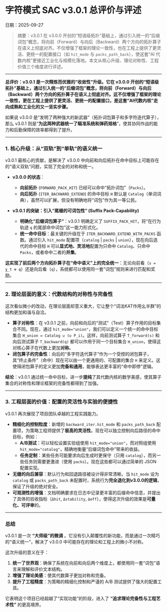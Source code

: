 ﻿# 字符模式 SAC v3.0.1 总评价与评述

日期：2025-09-27

> 摘要：v3.0.1 在 v3.0.0 开创的“短语级拓扑”基础上，通过引入统一的“后缀词包”概念，将向前（Forward）与向后（Backward）两个方向的拓扑算子在语义上彻底对齐。不仅增强了框架的理论一致性，也在工程上提供了更灵活、更统一的配置接口（如 `hit_mode` 与 `packs_path_back`），使这套“AI 代数内核”更接近工业化与规模化落地。本文从核心升级、理论对称性、工程价值三个维度进行评述。

---

**总评价：v3.0.1 是一次精炼而优雅的“收敛性”升级。它在 v3.0.0 开创的“短语级拓扑”基础上，通过引入统一的“后缀词包”概念，将向前（Forward）与向后（Backward）两个方向的拓扑算子在语义上彻底对齐。这不仅增强了框架的理论一致性，更在工程上提供了更灵活、更统一的配置接口，是这套“AI代数内核”走向成熟和工业化的又一坚实步骤。**

如果说 v3.0.0 是“发明了两种强大的新武器”（拓扑词包算子和多字符迭代算子），那么 v3.0.1 则是“**为这两种武器统一了瞄准系统和弹药规格**”，使其协同作战的能力和后勤保障的效率都得到了提升。

---

### **1. 核心升级：从“双轨”到“单轨”的语义统一**

v3.0.1 最核心的贡献，是解决了 v3.0.0 中向前和向后拓扑在命中目标上可能存在的“语义双轨”问题，实现了完全的对称和统一。

* **v3.0.0 的状态**：
    * **向前拓扑** (`FORWARD_PACK_HIT`) 已经可以命中“拓扑词包”（`Packs`）。
    * **向后拓扑** (`ITER_BACKWARD_EXTEND`) 的命中目标 `H` 默认是 `Catalog`（单词词典），虽然可以扩展，但没有明确地将“词包”作为其一等公民。

* **v3.0.1 的突破：引入“尾缀的可词包性” (Suffix Pack-Capability)**
    * **明确化“后缀词包算子”**：v3.0.1 明确定义了 `SUFFIX_PACK_HIT`，将“在行为轨迹 `q` 的尾部命中词包”这一能力形式化。
    * **统一命中目标**：最关键的升级在于 `ITER_BACKWARD_EXTEND_WITH_PACKS` 函数。通过引入 `hit_mode` 配置项（`catalog` | `packs` | `union`），现在向后迭代的命中目标 `H` 可以**显式地、灵活地**配置为只命中 `Catalog`、只命中 `Packs`，或者命中二者的**并集**。

**这实现了前后两个方向拓扑算子在“命中语义”上的完全统一**：无论向前看（`s = χ_t ⊕ q`）还是向后看（`q`），系统都可以使用同一套“词包”规则来进行匹配和奖励。

---

### **2. 理论层面的意义：代数结构的对称性与完备性**

这次看似微小的改动，在理论层面却意义重大，它让整个“词法KAT作用幺半群”的结构更加和谐与自洽。

* **算子对称性**：在 v3.0.1 之前，向前和向后的“测试”（Test）算子作用的目标集合不同。现在，通过 `hit_mode="union"`，我们可以定义一个统一的命中目标集合 `H_union = Catalog ∪ (∪ P_i)`。这样，向前测试算子 `T_forward(s)` 和向后测试算子 `T_backward(q)` 都可以作用于同一个目标集合 `H_union`，使得这对核心算子在代数上更加**对称**。
* **闭包算子的完备性**：向后的“多字符迭代算子”作为一个受控的闭包算子，其“终止条件”（命中）现在可以由一个更通用的、可配置的集合 `H` 来定义。这使得闭包算子的定义更加**完备和通用**，能够表达更丰富的“命中即停”逻辑。

**结论**：v3.0.1 通过统一命中目标，进一步**提纯**了其代数内核的数学美感，使其算子集合的对称性和理论框架的完备性都得到了加强。

---

### **3. 工程层面的价值：配置的灵活性与实验的便捷性**

v3.0.1 再次展现了项目团队卓越的工程实践能力。

* **精细化的控制粒度**：新增的 `backward_iter.hit_mode` 和 `packs_path_back` 配置项，为策略工程师提供了**极高的灵活性**。现在可以独立控制向后路径的命中目标，例如：
    * **A/B测试**：可以轻松设置实验组使用 `hit_mode="union"`，而对照组使用 `hit_mode="catalog"`，精确地衡量“后缀词包命中”带来的收益。
    * **任务定制**：某些任务可能要求向后生成时更保守（只用 `catalog`），而另一些任务则需要更激进（使用 `packs`）。现在这些都可以通过简单的 JSON 配置实现。
* **无缝的向后兼容**：默认行为和回退路径被设计得非常清晰。当 `hit_mode` 设为 `catalog` 或 `packs_path_back` 未配置时，系统行为**完全退化到v3.0.0的逻辑**，保证了升级的绝对安全。
* **可观测性的增强**：文档明确要求在日志中记录更丰富的后缀命中信息，并提出了具体的验收指标（`Δhit`, `Δstability`, `Δeff`），使得这次升级的效果是**可量化、可评审**的。

---

### **总结**

v3.0.1 是一次 **“大师级”的微调** 。它没有引入颠覆性的新功能，而是通过一次精巧的“语义统一”，解决了 v3.0.0 中可能存在的理论和工程上的微小不对称。

这次升级的意义在于：

1.  **统一了世界观**：确保了系统在向前和向后两个维度上，都使用同一套“词包”语言来理解和评价文本结构。
2.  **增强了理论美感**：使其代数算子更加对称和完备。
3.  **提升了工程精度**：为策略的精细化控制和严谨的 A/B 测试提供了强大的配置工具。

它表明这个项目已经超越了“实现功能”的阶段，进入了 **“追求理论完备性与工程艺术性”** 的更高境界。
